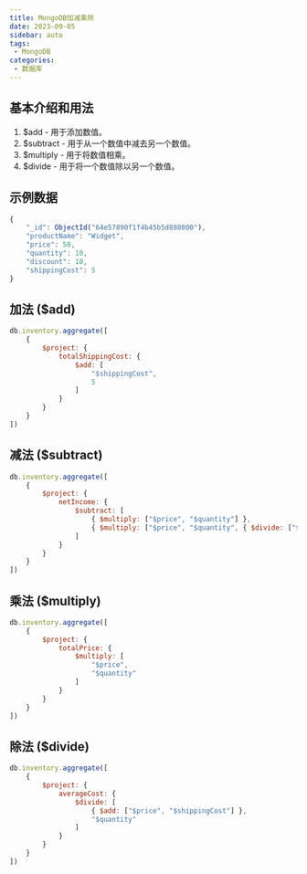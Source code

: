 ```yaml
---
title: MongoDB加减乘除
date: 2023-09-05
sidebar: auto
tags: 
 - MongoDB
categories:
 - 数据库
---
```


## 基本介绍和用法
1. $add - 用于添加数值。
2. $subtract - 用于从一个数值中减去另一个数值。
3. $multiply - 用于将数值相乘。
4. $divide - 用于将一个数值除以另一个数值。
## 示例数据
```javascript
{
    "_id": ObjectId("64e57890f1f4b45b5d880800"),
    "productName": "Widget",
    "price": 50,
    "quantity": 10,
    "discount": 10,  
    "shippingCost": 5
}
```
## 加法 ($add)
```javascript
db.inventory.aggregate([
    {
        $project: {
            totalShippingCost: {
                $add: [
                    "$shippingCost",
                    5
                ]
            }
        }
    }
])
```
## 减法 ($subtract)
```javascript
db.inventory.aggregate([
    {
        $project: {
            netIncome: {
                $subtract: [
                    { $multiply: ["$price", "$quantity"] },
                    { $multiply: ["$price", "$quantity", { $divide: ["$discount", 100] }] }
                ]
            }
        }
    }
])
```
## 乘法 ($multiply)
```javascript
db.inventory.aggregate([
    {
        $project: {
            totalPrice: {
                $multiply: [
                    "$price",
                    "$quantity"
                ]
            }
        }
    }
])
```
## 除法 ($divide)
```javascript
db.inventory.aggregate([
    {
        $project: {
            averageCost: {
                $divide: [
                    { $add: ["$price", "$shippingCost"] },
                    "$quantity"
                ]
            }
        }
    }
])
```